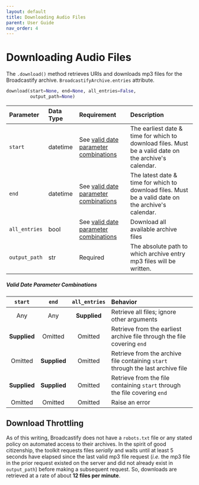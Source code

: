```yaml
---
layout: default
title: Downloading Audio Files
parent: User Guide
nav_order: 4
---
```


# Downloading Audio Files

The `.download()` method retrieves URIs and downloads mp3 files for the Broadcastify archive. `BroadcastifyArchive.entries` attribute.

```python
download(start=None, end=None, all_entries=False,
         output_path=None)
```

| Parameter | Data Type | Requirement | Description |
|:----------|:----------|:------------|:------------|
| `start` | datetime | See [valid date parameter combinations](#valid-date-parameter-combinations) | The earliest date & time for which to download files. Must be a valid date on the archive's calendar. |
| `end` | datetime | See [valid date parameter combinations](#valid-date-parameter-combinations) | The latest date & time for which to download files. Must be a valid date on the archive's calendar. |
| `all_entries` | bool | See [valid date parameter combinations](#valid-date-parameter-combinations) | Download all available archive files |
| `output_path` | str | Required | The absolute path to which archive entry mp3 files will be written. |

##### Valid Date Parameter Combinations
| `start` | `end` | `all_entries` | Behavior |
|:-------:|:-----:|:-----------:|:---------|
| Any | Any | **Supplied** | Retrieve all files; ignore other arguments |
| **Supplied** | Omitted | Omitted | Retrieve from the earliest archive file through the file covering `end` |
| Omitted | **Supplied** | Omitted | Retrieve from the archive file containing `start` through the last archive file |
| **Supplied** | **Supplied** | Omitted | Retrieve from the file containing `start` through the file covering `end` |
| Omitted | Omitted | Omitted | Raise an error |

## Download Throttling

As of this writing, Broadcastify does not have a `robots.txt` file or any stated policy on automated access to their archives. In the spirit of good citizenship, the toolkit requests files _serially_ and waits until at least 5 seconds have elapsed since the last valid mp3 file request (_i.e._ the mp3 file in the prior request existed on the server and did not already exist in `output_path`) before making a subsequent request. So, downloads are retrieved at a rate of about **12 files per minute**.
